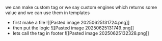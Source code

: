 we can make custom tag or we say custom engines which returns some value and we can use them in templates 

- first make a file 
	![[Pasted image 20250625131724.png]]
- then put the logic 
	![[Pasted image 20250625131749.png]]
- lets call the tag in footer
	![[Pasted image 20250625132328.png]]
